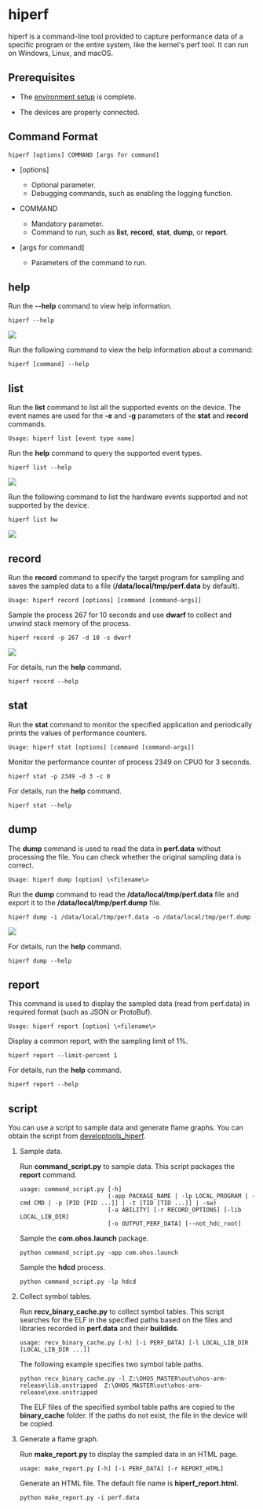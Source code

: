 # hiperf

hiperf is a command-line tool provided to capture performance data of a specific program or the entire system, like the kernel's perf tool. It can run on Windows, Linux, and macOS.

## Prerequisites

- The [environment setup](hdc.md#environment-setup) is complete.

- The devices are properly connected.

## Command Format

```
hiperf [options] COMMAND [args for command]
```

- [options]
  - Optional parameter.
  - Debugging commands, such as enabling the logging function.

- COMMAND
  - Mandatory parameter.
  - Command to run, such as **list**, **record**, **stat**, **dump**, or **report**.

- [args for command]
  - Parameters of the command to run.

## help

Run the **--help** command to view help information.

```
hiperf --help
```

![](figures/hipref-help.png)

Run the following command to view the help information about a command:

```
hiperf [command] --help
```

## list

Run the **list** command to list all the supported events on the device. The event names are used for the **-e** and **-g** parameters of the **stat** and **record** commands.

```
Usage: hiperf list [event type name]
```

Run the **help** command to query the supported event types.

```
hiperf list --help
```

![](figures/hipref-list-help.png)

Run the following command to list the hardware events supported and not supported by the device. 

```
hiperf list hw
```

![](figures/hipref-list-hw.png)

## record

Run the **record** command to specify the target program for sampling and saves the sampled data to a file (**/data/local/tmp/perf.data** by default).

```
Usage: hiperf record [options] [command [command-args]] 
```

Sample the process 267 for 10 seconds and use **dwarf** to collect and unwind stack memory of the process.

```
hiperf record -p 267 -d 10 -s dwarf
```

![](figures/hipref-record-pid.png)

For details, run the **help** command.

```
hiperf record --help
```

## stat

Run the **stat** command to monitor the specified application and periodically prints the values of performance counters.

```
Usage: hiperf stat [options] [command [command-args]]
```

Monitor the performance counter of process 2349 on CPU0 for 3 seconds.

```
hiperf stat -p 2349 -d 3 -c 0
```

For details, run the **help** command.

```
hiperf stat --help
```

## dump

The **dump** command is used to read the data in **perf.data** without processing the file. You can check whether the original sampling data is correct.

```
Usage: hiperf dump [option] \<filename\>
```

Run the **dump** command to read the **/data/local/tmp/perf.data** file and export it to the **/data/local/tmp/perf.dump** file.

```
hiperf dump -i /data/local/tmp/perf.data -o /data/local/tmp/perf.dump
```

![](figures/hipref-dump.png)

For details, run the **help** command.

```
hiperf dump --help
```

## report

This command is used to display the sampled data (read from perf.data) in required format (such as JSON or ProtoBuf).

```
Usage: hiperf report [option] \<filename\>
```

Display a common report, with the sampling limit of 1%.

```
hiperf report --limit-percent 1
```

For details, run the **help** command.

```
hiperf report --help
```

## script

You can use a script to sample data and generate flame graphs. You can obtain the script from [developtools_hiperf](https://gitee.com/openharmony/developtools_hiperf/tree/master/script).

1. Sample data.

   Run **command_script.py** to sample data. This script packages the **report** command.

   ```
   usage: command_script.py [-h]                         
                            (-app PACKAGE_NAME | -lp LOCAL_PROGRAM | -cmd CMD | -p [PID [PID ...]] | -t [TID [TID ...]] | -sw)
                            [-a ABILITY] [-r RECORD_OPTIONS] [-lib LOCAL_LIB_DIR]
                            [-o OUTPUT_PERF_DATA] [--not_hdc_root]
   ```

   Sample the **com.ohos.launch** package.

   ```
   python command_script.py -app com.ohos.launch
   ```

   Sample the **hdcd** process.

   ```
   python command_script.py -lp hdcd
   ```

2. Collect symbol tables.

   Run **recv_binary_cache.py** to collect symbol tables. This script searches for the ELF in the specified paths based on the files and libraries recorded in **perf.data** and their **buildids**.

   ```
   usage: recv_binary_cache.py [-h] [-i PERF_DATA] [-l LOCAL_LIB_DIR [LOCAL_LIB_DIR ...]]
   ```

   The following example specifies two symbol table paths.

   ```
   python recv_binary_cache.py -l Z:\OHOS_MASTER\out\ohos-arm-release\lib.unstripped  Z:\OHOS_MASTER\out\ohos-arm-release\exe.unstripped
   ```

   The ELF files of the specified symbol table paths are copied to the **binary_cache** folder. If the paths do not exist, the file in the device will be copied.

3. Generate a flame graph.

   Run **make_report.py** to display the sampled data in an HTML page.

   ```
   usage: make_report.py [-h] [-i PERF_DATA] [-r REPORT_HTML]
   ```

   Generate an HTML file. The default file name is **hiperf_report.html**.

   ```
   python make_report.py -i perf.data
   ```
